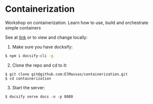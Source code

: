 # Containerization


Workshop on containerization. Learn how to use, build and orchestrate simple containers

See at [link](https://github.com/ElMassas/containerization) or to view and change locally:

1. Make sure you have docksify:
```sh
$ npm i docsify-cli -g
```
2. Clone the repo and cd to it:
```
$ git clone git@github.com:ElMassas/containerization.git
$ cd containerization 
```
3. Start the server:
```
$ docsify serve docs -o -p 8080
```